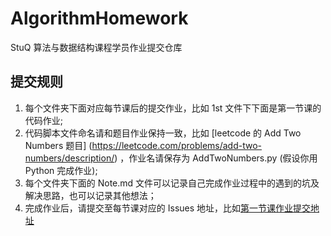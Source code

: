 # AlgorithmHomework
StuQ 算法与数据结构课程学员作业提交仓库

## 提交规则

1. 每个文件夹下面对应每节课后的提交作业，比如 1st 文件下下面是第一节课的代码作业;
2. 代码脚本文件命名请和题目作业保持一致，比如 [leetcode 的  Add Two Numbers 题目] (https://leetcode.com/problems/add-two-numbers/description/) ，作业名请保存为  AddTwoNumbers.py (假设你用 Python 完成作业);
3. 每个文件夹下面的 Note.md 文件可以记录自己完成作业过程中的遇到的坑及解决思路，也可以记录其他想法；
4. 完成作业后，请提交至每节课对应的 Issues 地址，比如[第一节课作业提交地址](https://github.com/StuQAlgorithm/AlgorithmHomework/issues/1)
